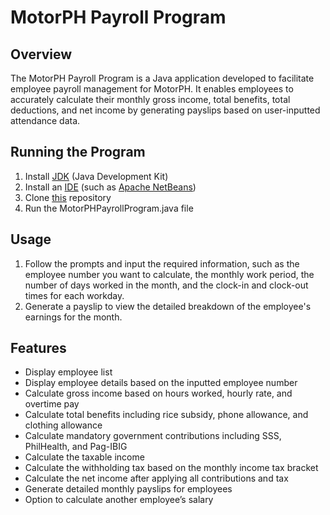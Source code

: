 # MotorPH Payroll Program

## Overview
The MotorPH Payroll Program is a Java application developed to facilitate employee payroll management for MotorPH. It enables employees to accurately calculate their monthly gross income, total benefits, total deductions, and net income by generating payslips based on user-inputted attendance data.

## Running the Program
1. Install [JDK](https://www.oracle.com/java/technologies/downloads/#jdk18-windows) (Java Development Kit)
2. Install an [IDE](https://medium.com/swlh/setting-up-an-ide-94677d12eaa9) (such as [Apache NetBeans](https://netbeans.apache.org/front/main/download/index.html))
3. Clone [this](https://github.com/christinecortes/MO-IT101-Group4) repository
4. Run the MotorPHPayrollProgram.java file

## Usage
1. Follow the prompts and input the required information, such as the employee number you want to calculate, the monthly work period, the number of days worked in the month, and the clock-in and clock-out times for each workday.
2. Generate a payslip to view the detailed breakdown of the employee's earnings for the month.

## Features
- Display employee list
- Display employee details based on the inputted employee number
- Calculate gross income based on hours worked, hourly rate, and overtime pay
- Calculate total benefits including rice subsidy, phone allowance, and clothing allowance
- Calculate mandatory government contributions including SSS, PhilHealth, and Pag-IBIG
- Calculate the taxable income
- Calculate the withholding tax based on the monthly income tax bracket
- Calculate the net income after applying all contributions and tax
- Generate detailed monthly payslips for employees
- Option to calculate another employee’s salary
